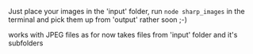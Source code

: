 Just place your images in the 'input' folder, run `node sharp_images` in the terminal and pick them up from 'output' rather soon ;-)

works with JPEG files as for now
takes files from 'input' folder and it's subfolders